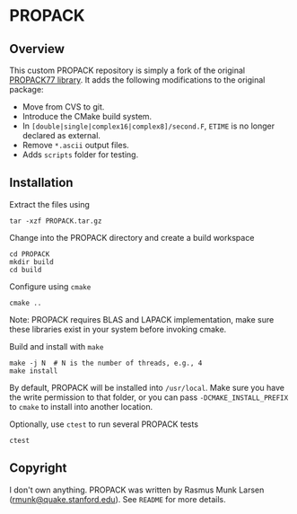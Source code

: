 # PROPACK

## Overview

This custom PROPACK repository is simply a fork of the original [PROPACK77
library](http://sun.stanford.edu/~rmunk/PROPACK/). It adds the following
modifications to the original package:
- Move from CVS to git.
- Introduce the CMake build system.
- In `[double|single|complex16|complex8]/second.F`, `ETIME` is no longer
  declared as external.
- Remove `*.ascii` output files.
- Adds `scripts` folder for testing.

## Installation

Extract the files using
```
tar -xzf PROPACK.tar.gz
```

Change into the PROPACK directory and create a build workspace
```
cd PROPACK
mkdir build
cd build
```

Configure using `cmake`
```
cmake ..
```

Note: PROPACK requires BLAS and LAPACK implementation, make sure these
libraries exist in your system before invoking cmake.

Build and install with `make`
```
make -j N  # N is the number of threads, e.g., 4
make install
```

By default, PROPACK will be installed into `/usr/local`. Make sure you
have the write permission to that folder, or you can pass `-DCMAKE_INSTALL_PREFIX`
to `cmake` to install into another location.

Optionally, use `ctest` to run several PROPACK tests
```
ctest
```

## Copyright
I don't own anything. PROPACK was written by Rasmus Munk Larsen (rmunk@quake.stanford.edu).
See `README` for more details.

